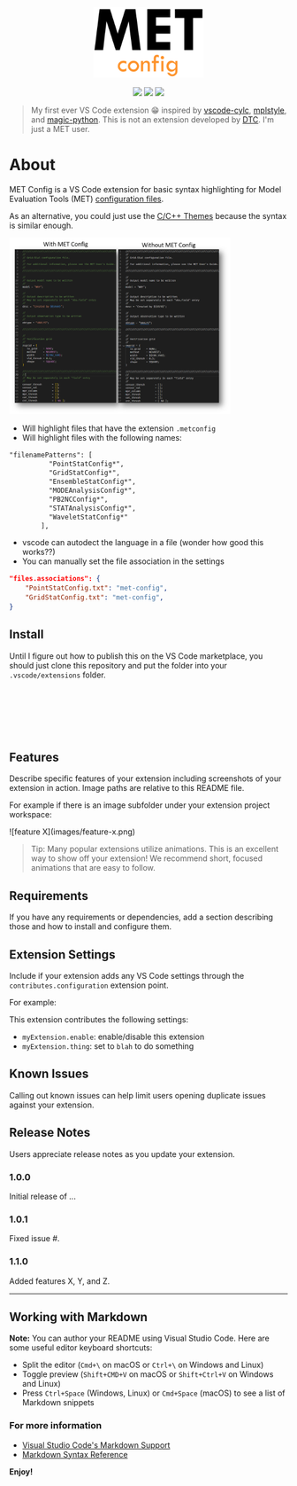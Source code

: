 <div align=center>
<img src="https://github.com/blaylockbk/vscode-MET-Config/blob/main/images/met_config_logo.png?raw=true" width=200px>

<!--Badges-->
<a href="https://github.com/blaylockbk/vscode-met-config/issues"><img src="https://img.shields.io/github/issues/blaylockbk/vscode-met-config?color=blue"></a>
<a href="https://marketplace.visualstudio.com/items?itemName=brian-blaylock.met-config"><img src="https://img.shields.io/visual-studio-marketplace/v/brian-blaylock.met-config"></a>
<a href="https://marketplace.visualstudio.com/items?itemName=brian-blaylock.met-config"><img src="https://img.shields.io/visual-studio-marketplace/d/brian-blaylock.met-config?label=VS%20Code%20Marketplace%20Downloads"></a>
</div>

> My first ever VS Code extension 😁 inspired by [vscode-cylc](https://github.com/cylc/vscode-cylc), [mplstyle](https://github.com/yy0931/vscode-mplstyle), and [magic-python](https://github.com/MagicStack/MagicPython). This is not an extension developed by [DTC](https://dtcenter.org/community-code/model-evaluation-tools-met). I'm just a MET user.

# About

MET Config is a VS Code extension for basic syntax highlighting for Model Evaluation Tools (MET) [configuration files](https://met.readthedocs.io/en/latest/Users_Guide/config_options.html).

As an alternative, you could just use the [C/C++ Themes](https://github.com/Microsoft/vscode-cpptools) because the syntax is similar enough.

<img src="https://github.com/blaylockbk/vscode-MET-Config/blob/main/images/screenshots.png?raw=true" width=400>

- Will highlight files that have the extension `.metconfig`
- Will highlight files with the following names:

```
"filenamePatterns": [
          "PointStatConfig*",
          "GridStatConfig*",
          "EnsembleStatConfig*",
          "MODEAnalysisConfig*",
          "PB2NCConfig*",
          "STATAnalysisConfig*",
          "WaveletStatConfig*"
        ],
```

- vscode can autodect the language in a file (wonder how good this works??)
- You can manually set the file association in the settings

```json
"files.associations": {
    "PointStatConfig.txt": "met-config",
    "GridStatConfig.txt": "met-config",
}
```

## Install

Until I figure out how to publish this on the VS Code marketplace, you should just clone this repository and put the folder into your `.vscode/extensions` folder.

<br><br><br><br><br>

## Features

Describe specific features of your extension including screenshots of your extension in action. Image paths are relative to this README file.

For example if there is an image subfolder under your extension project workspace:

\!\[feature X\]\(images/feature-x.png\)

> Tip: Many popular extensions utilize animations. This is an excellent way to show off your extension! We recommend short, focused animations that are easy to follow.

## Requirements

If you have any requirements or dependencies, add a section describing those and how to install and configure them.

## Extension Settings

Include if your extension adds any VS Code settings through the `contributes.configuration` extension point.

For example:

This extension contributes the following settings:

- `myExtension.enable`: enable/disable this extension
- `myExtension.thing`: set to `blah` to do something

## Known Issues

Calling out known issues can help limit users opening duplicate issues against your extension.

## Release Notes

Users appreciate release notes as you update your extension.

### 1.0.0

Initial release of ...

### 1.0.1

Fixed issue #.

### 1.1.0

Added features X, Y, and Z.

---

## Working with Markdown

**Note:** You can author your README using Visual Studio Code. Here are some useful editor keyboard shortcuts:

- Split the editor (`Cmd+\` on macOS or `Ctrl+\` on Windows and Linux)
- Toggle preview (`Shift+CMD+V` on macOS or `Shift+Ctrl+V` on Windows and Linux)
- Press `Ctrl+Space` (Windows, Linux) or `Cmd+Space` (macOS) to see a list of Markdown snippets

### For more information

- [Visual Studio Code's Markdown Support](http://code.visualstudio.com/docs/languages/markdown)
- [Markdown Syntax Reference](https://help.github.com/articles/markdown-basics/)

**Enjoy!**
